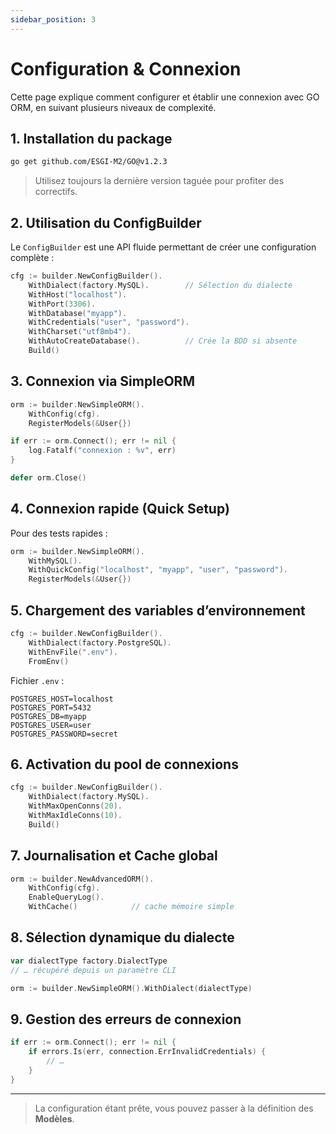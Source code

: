 ```yaml
---
sidebar_position: 3
---
```


# Configuration & Connexion

Cette page explique comment configurer et établir une connexion avec GO ORM, en suivant plusieurs niveaux de complexité.

## 1. Installation du package

```bash
go get github.com/ESGI-M2/GO@v1.2.3
```

> Utilisez toujours la dernière version taguée pour profiter des correctifs.

## 2. Utilisation du **ConfigBuilder**

Le `ConfigBuilder` est une API fluide permettant de créer une configuration complète :

```go
cfg := builder.NewConfigBuilder().
    WithDialect(factory.MySQL).        // Sélection du dialecte
    WithHost("localhost").
    WithPort(3306).
    WithDatabase("myapp").
    WithCredentials("user", "password").
    WithCharset("utf8mb4").
    WithAutoCreateDatabase().          // Crée la BDD si absente
    Build()
```

## 3. Connexion via **SimpleORM**

```go
orm := builder.NewSimpleORM().
    WithConfig(cfg).
    RegisterModels(&User{})

if err := orm.Connect(); err != nil {
    log.Fatalf("connexion : %v", err)
}

defer orm.Close()
```

## 4. Connexion rapide (Quick Setup)

Pour des tests rapides :

```go
orm := builder.NewSimpleORM().
    WithMySQL().
    WithQuickConfig("localhost", "myapp", "user", "password").
    RegisterModels(&User{})
```

## 5. Chargement des variables d’environnement

```go
cfg := builder.NewConfigBuilder().
    WithDialect(factory.PostgreSQL).
    WithEnvFile(".env").
    FromEnv()
```

Fichier `.env` :

```env
POSTGRES_HOST=localhost
POSTGRES_PORT=5432
POSTGRES_DB=myapp
POSTGRES_USER=user
POSTGRES_PASSWORD=secret
```

## 6. Activation du **pool de connexions**

```go
cfg := builder.NewConfigBuilder().
    WithDialect(factory.MySQL).
    WithMaxOpenConns(20).
    WithMaxIdleConns(10).
    Build()
```

## 7. Journalisation et Cache global

```go
orm := builder.NewAdvancedORM().
    WithConfig(cfg).
    EnableQueryLog().
    WithCache()            // cache mémoire simple
```

## 8. Sélection dynamique du dialecte

```go
var dialectType factory.DialectType
// … récupéré depuis un paramètre CLI

orm := builder.NewSimpleORM().WithDialect(dialectType)
```

## 9. Gestion des erreurs de connexion

```go
if err := orm.Connect(); err != nil {
    if errors.Is(err, connection.ErrInvalidCredentials) {
        // …
    }
}
```

---

> La configuration étant prête, vous pouvez passer à la définition des **Modèles**. 